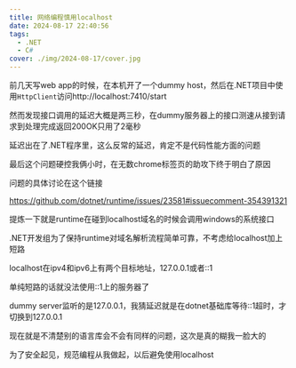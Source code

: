 ```yaml
---
title: 网络编程慎用localhost
date: 2024-08-17 22:40:56
tags: 
  - .NET
  - C#
cover: ./img/2024-08-17/cover.jpg
---
```


前几天写web app的时候，在本机开了一个dummy host，然后在.NET项目中使用`HttpClient`访问http://localhost:7410/start

然而发现接口调用的延迟大概是两三秒，在dummy服务器上的接口测速从接到请求到处理完成返回200OK只用了2毫秒

延迟出在了.NET程序里，这么反常的延迟，肯定不是代码性能方面的问题

最后这个问题硬控我俩小时，在无数chrome标签页的助攻下终于明白了原因

问题的具体讨论在这个链接

https://github.com/dotnet/runtime/issues/23581#issuecomment-354391321

提炼一下就是runtime在碰到localhost域名的时候会调用windows的系统接口

.NET开发组为了保持runtime对域名解析流程简单可靠，不考虑给localhost加上短路

localhost在ipv4和ipv6上有两个目标地址，127.0.0.1或者::1

单纯短路的话就没法使用::1上的服务器了

dummy server监听的是127.0.0.1，我猜延迟就是在dotnet基础库等待::1超时，才切换到127.0.0.1

现在就是不清楚别的语言库会不会有同样的问题，这次是真的糊我一脸大的

为了安全起见，规范编程从我做起，以后避免使用localhost

